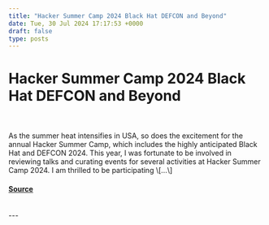 ```yaml
---
title: "Hacker Summer Camp 2024 Black Hat DEFCON and Beyond"
date: Tue, 30 Jul 2024 17:17:53 +0000
draft: false
type: posts
---
```

# Hacker Summer Camp 2024 Black Hat DEFCON and Beyond

<br/>

<br/>
As the summer heat intensifies in USA, so does the excitement for the annual Hacker Summer Camp, which includes the highly anticipated Black Hat and DEFCON 2024. This year, I was fortunate to be involved in reviewing talks and curating events for several activities at Hacker Summer Camp 2024. I am thrilled to be participating \[…\]

#### [Source](https://blog.anantshri.info/hacker-summer-camp-2024-black-hat-defcon-and-beyond/)

<br/>
---

